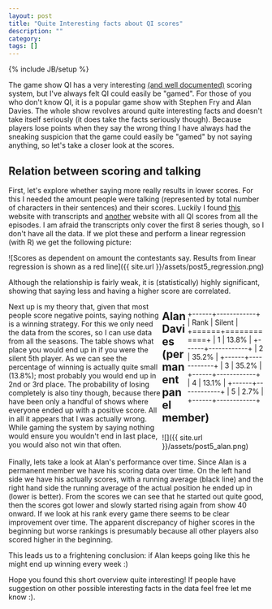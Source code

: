 ```yaml
---
layout: post
title: "Quite Interesting facts about QI scores"
description: ""
category: 
tags: []
---
```

{% include JB/setup %}

The game show QI has a very interesting [(and well documented)](http://qi.com/behind-the-scenes/bts-scoring/) scoring system, but I've always felt QI could easily be "gamed". For those of you who don't know QI, it is a popular game show with Stephen Fry and Alan Davies. The whole show revolves around quite interesting facts and doesn't take itself seriously (it does take the facts seriously though). Because players lose points when they say the wrong thing I have always had the sneaking suspicion that the game could easily be "gamed" by not saying anything, so let's take a closer look at the scores.

## Relation between scoring and talking

First, let's explore whether saying more really results in lower scores. For this I needed the amount people were talking (represented by total number of characters in their sentences) and their scores. Luckily I found [this](http://qitranscripts.com) website with transcripts and [another](http://qiscoreboard.com/) website with all QI scores from all the episodes. I am afraid the transcripts only cover the first 8 series though, so I don't have all the data. If we plot these and perform a linear regression (with R) we get the following picture:

![Scores as dependent on amount the contestants say. Results from linear regression is shown as a red line]({{ site.url }}/assets/post5_regression.png)

Although the relationship is fairly weak, it is (statistically) highly significant, showing that saying less and having a higher score are correlated.

<div id="contentBox" style="margin:0px auto; width:100%" class="clearfix">
<div id="column1" style="float:left; margin:0; width:60%;">
Next up is my theory that, given that most people score negative points, saying nothing is a winning strategy. For this we only need the data from the scores, so I can use data from all the seasons. The table shows what place you would end up in if you were the silent 5th player. As we can see the percentage of winning is actually quite small (13.8%); most probably you would end up in 2nd or 3rd place. The probability of losing completely is also tiny though, because there have been only a handful of shows where everyone ended up with a positive score. All in all it appears that I was actually wrong. While gaming the system by saying nothing would ensure you wouldn't end in last place, you would also not win that often. 
</div>
<div id="column2" style="float:left; margin:0; width:10%;"></div>
<div id="column5" style="float:right; margin:0; width:30%;">

+------+------------+
| Rank | Silent |
+======+============+
| 1    | 13.8%      |
+------+------------+
| 2    | 35.2%      |
+------+------------+
| 3    | 35.2%      |
+------+------------+
| 4    | 13.1%      |
+------+------------+
| 5    | 2.7%       |
+------+------------+

</div>
</div>
<!--Below solves layout issues-->
<div class="container">
  <div class="row">
    <div class="col-md-4"></div>
    <div class="col-md-4"></div>
    <div class="col-md-4"></div>
  </div>
</div>

## Alan Davies (permanent panel member)

![]({{ site.url }}/assets/post5_alan.png)

Finally, lets take a look at Alan's performance over time. Since Alan is a permanent member we have his scoring data over time. On the left hand side we have his actually scores, with a running average (black line) and the right hand side the running average of the actual position he ended up in (lower is better). From the scores we can see that he started out quite good, then the scores got lower and slowly started rising again from show 40 onward. If we look at his rank every game there seems to be clear improvement over time. The apparent discrepancy of higher scores in the beginning but worse rankings is presumably because all other players also scored higher in the beginning.

This leads us to a frightening conclusion: if Alan keeps going like this he might end up winning every week :)

Hope you found this short overview quite interesting! If people have suggestion on other possible interesting facts in the data feel free let me know :).


